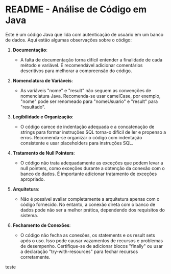 # README - Análise de Código em Java

Este é um código Java que lida com autenticação de usuário em um banco de dados. Aqui estão algumas observações sobre o código:

1. **Documentação**:
   - A falta de documentação torna difícil entender a finalidade de cada método e variável. É recomendável adicionar comentários descritivos para melhorar a compreensão do código.

2. **Nomenclatura de Variáveis**:
   - As variáveis "nome" e "result" não seguem as convenções de nomenclatura Java. Recomenda-se usar camelCase, por exemplo, "nome" pode ser renomeado para "nomeUsuario" e "result" para "resultado".

3. **Legibilidade e Organização**:
   - O código carece de indentação adequada e a concatenação de strings para formar instruções SQL torna-o difícil de ler e propenso a erros. Recomenda-se organizar o código com indentação consistente e usar placeholders para instruções SQL.

4. **Tratamento de Null Pointers**:
   - O código não trata adequadamente as exceções que podem levar a null pointers, como exceções durante a obtenção da conexão com o banco de dados. É importante adicionar tratamento de exceções apropriado.

5. **Arquitetura**:
   - Não é possível avaliar completamente a arquitetura apenas com o código fornecido. No entanto, a conexão direta com o banco de dados pode não ser a melhor prática, dependendo dos requisitos do sistema.

6. **Fechamento de Conexões**:
   - O código não fecha as conexões, os statements e os result sets após o uso. Isso pode causar vazamentos de recursos e problemas de desempenho. Certifique-se de adicionar blocos "finally" ou usar a declaração "try-with-resources" para fechar recursos corretamente.

teste
